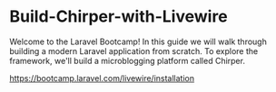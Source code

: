 # Build-Chirper-with-Livewire
 Welcome to the Laravel Bootcamp! In this guide we will walk through building a modern Laravel application from scratch. To explore the framework, we'll build a microblogging platform called Chirper.
 
https://bootcamp.laravel.com/livewire/installation
